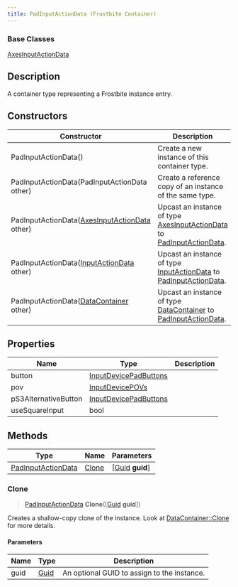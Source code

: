 ```yaml
---
title: PadInputActionData (Frostbite Container)
---
```

### Base Classes

[AxesInputActionData](AxesInputActionData)

## Description

A container type representing a Frostbite instance entry.

## Constructors

| Constructor                                                                   | Description                                                                                                                 |
| ----------------------------------------------------------------------------- | --------------------------------------------------------------------------------------------------------------------------- |
| PadInputActionData()                                                          | Create a new instance of this container type.                                                                               |
| PadInputActionData(PadInputActionData other)                                  | Create a reference copy of an instance of the same type.                                                                    |
| PadInputActionData([AxesInputActionData](AxesInputActionData) other)          | Upcast an instance of type [AxesInputActionData](AxesInputActionData) to [PadInputActionData](PadInputActionData).          |
| PadInputActionData([InputActionData](InputActionData) other)                  | Upcast an instance of type [InputActionData](InputActionData) to [PadInputActionData](PadInputActionData).                  |
| PadInputActionData([DataContainer](/vext/ref/cls/shr/datacontainer) other) | Upcast an instance of type [DataContainer](/vext/ref/cls/shr/datacontainer) to [PadInputActionData](PadInputActionData). |

## Properties

| Name                 | Type                                           | Description |
| -------------------- | ---------------------------------------------- | ----------- |
| button               | [InputDevicePadButtons](InputDevicePadButtons) |             |
| pov                  | [InputDevicePOVs](InputDevicePOVs)             |             |
| pS3AlternativeButton | [InputDevicePadButtons](InputDevicePadButtons) |             |
| useSquareInput       | bool                                           |             |

## Methods

| Type                                     | Name            | Parameters                                     |
| ---------------------------------------- | --------------- | ---------------------------------------------- |
| [PadInputActionData](PadInputActionData) | [Clone](#clone) | \[[Guid](/vext/ref/cls/shr/guid) **guid**\] |

### Clone

> [PadInputActionData](PadInputActionData) **Clone**(\[[Guid](/vext/ref/cls/shr/guid) **guid**\])

Creates a shallow-copy clone of the instance. Look at [DataContainer::Clone](/vext/ref/cls/shr/datacontainer#clone) for more details.

#### Parameters

| Name | Type         | Description                                 |
| ---- | ------------ | ------------------------------------------- |
| guid | [Guid](Guid) | An optional GUID to assign to the instance. |

